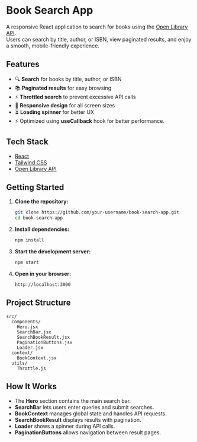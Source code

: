 # Book Search App

A responsive React application to search for books using the [Open Library API](https://openlibrary.org/developers/api).  
Users can search by title, author, or ISBN, view paginated results, and enjoy a smooth, mobile-friendly experience.

## Features

- 🔍 **Search** for books by title, author, or ISBN
- 📚 **Paginated results** for easy browsing
- ⚡ **Throttled search** to prevent excessive API calls
- 📱 **Responsive design** for all screen sizes
- ⏳ **Loading spinner** for better UX
- ⚡ Optimized using **useCallback** hook for better performance.

## Tech Stack

- [React](https://react.dev/)
- [Tailwind CSS](https://tailwindcss.com/)
- [Open Library API](https://openlibrary.org/developers/api)

## Getting Started

1. **Clone the repository:**

   ```bash
   git clone https://github.com/your-username/book-search-app.git
   cd book-search-app
   ```

2. **Install dependencies:**

   ```bash
   npm install
   ```

3. **Start the development server:**

   ```bash
   npm start
   ```

4. **Open in your browser:**
   ```
   http://localhost:3000
   ```

## Project Structure

```
src/
  components/
    Hero.jsx
    SearchBar.jsx
    SearchBookResult.jsx
    PaginationButtons.jsx
    Loader.jsx
  context/
    BookContext.jsx
  utils/
    Throttle.js
```

## How It Works

- The **Hero** section contains the main search bar.
- **SearchBar** lets users enter queries and submit searches.
- **BookContext** manages global state and handles API requests.
- **SearchBookResult** displays results with pagination.
- **Loader** shows a spinner during API calls.
- **PaginationButtons** allows navigation between result pages.
